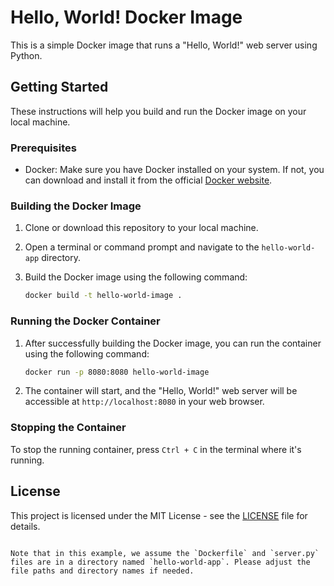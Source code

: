 # Hello, World! Docker Image

This is a simple Docker image that runs a "Hello, World!" web server using Python.

## Getting Started

These instructions will help you build and run the Docker image on your local machine.

### Prerequisites

- Docker: Make sure you have Docker installed on your system. If not, you can download and install it from the official [Docker website](https://www.docker.com/get-started).

### Building the Docker Image

1. Clone or download this repository to your local machine.

2. Open a terminal or command prompt and navigate to the `hello-world-app` directory.

3. Build the Docker image using the following command:

   ```bash
   docker build -t hello-world-image .
   ```

### Running the Docker Container

1. After successfully building the Docker image, you can run the container using the following command:

   ```bash
   docker run -p 8080:8080 hello-world-image
   ```

2. The container will start, and the "Hello, World!" web server will be accessible at `http://localhost:8080` in your web browser.

### Stopping the Container

To stop the running container, press `Ctrl + C` in the terminal where it's running.

## License

This project is licensed under the MIT License - see the [LICENSE](LICENSE) file for details.
```

Note that in this example, we assume the `Dockerfile` and `server.py` files are in a directory named `hello-world-app`. Please adjust the file paths and directory names if needed.